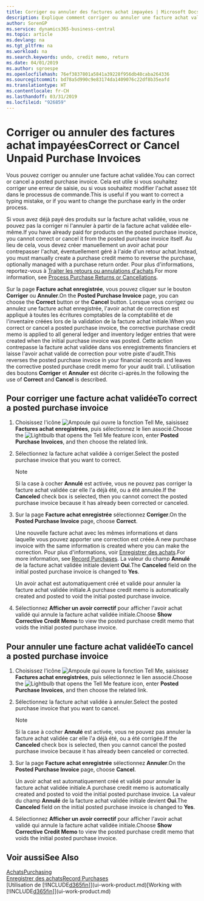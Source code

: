 ```yaml
---
title: Corriger ou annuler des factures achat impayées | Microsoft Docs
description: Explique comment corriger ou annuler une facture achat validée et créer automatiquement un avoir achat.
author: SorenGP
ms.service: dynamics365-business-central
ms.topic: article
ms.devlang: na
ms.tgt_pltfrm: na
ms.workload: na
ms.search.keywords: undo, credit memo, return
ms.date: 04/01/2019
ms.author: sgroespe
ms.openlocfilehash: 76ef3837801a5841a39228f956db48caba264336
ms.sourcegitcommit: bd78a5d990c9e83174da1409076c22df8b35eafd
ms.translationtype: HT
ms.contentlocale: fr-CH
ms.lasthandoff: 03/31/2019
ms.locfileid: "926859"
---
```

# <a name="correct-or-cancel-unpaid-purchase-invoices"></a><span data-ttu-id="916fa-103">Corriger ou annuler des factures achat impayées</span><span class="sxs-lookup"><span data-stu-id="916fa-103">Correct or Cancel Unpaid Purchase Invoices</span></span>
<span data-ttu-id="916fa-104">Vous pouvez corriger ou annuler une facture achat validée.</span><span class="sxs-lookup"><span data-stu-id="916fa-104">You can correct or cancel a posted purchase invoice.</span></span> <span data-ttu-id="916fa-105">Cela est utile si vous souhaitez corriger une erreur de saisie, ou si vous souhaitez modifier l'achat assez tôt dans le processus de commande.</span><span class="sxs-lookup"><span data-stu-id="916fa-105">This is useful if you want to correct a typing mistake, or if you want to change the purchase early in the order process.</span></span>

<span data-ttu-id="916fa-106">Si vous avez déjà payé des produits sur la facture achat validée, vous ne pouvez pas la corriger ni l'annuler à partir de la facture achat validée elle-même.</span><span class="sxs-lookup"><span data-stu-id="916fa-106">If you have already paid for products on the posted purchase invoice, you cannot correct or cancel it from the posted purchase invoice itself.</span></span> <span data-ttu-id="916fa-107">Au lieu de cela, vous devez créer manuellement un avoir achat pour contrepasser l'achat, éventuellement géré à l'aide d'un retour achat.</span><span class="sxs-lookup"><span data-stu-id="916fa-107">Instead, you must manually create a purchase credit memo to reverse the purchase, optionally managed with a purchase return order.</span></span> <span data-ttu-id="916fa-108">Pour plus d'informations, reportez-vous à [Traiter les retours ou annulations d'achats](purchasing-how-process-purchase-returns-cancellations.md).</span><span class="sxs-lookup"><span data-stu-id="916fa-108">For more information, see [Process Purchase Returns or Cancellations](purchasing-how-process-purchase-returns-cancellations.md).</span></span>

<span data-ttu-id="916fa-109">Sur la page **Facture achat enregistrée**, vous pouvez cliquer sur le bouton **Corriger** ou **Annuler**.</span><span class="sxs-lookup"><span data-stu-id="916fa-109">On the **Posted Purchase Invoice** page, you can choose the **Correct** button or the **Cancel** button.</span></span> <span data-ttu-id="916fa-110">Lorsque vous corrigez ou annulez une facture achat enregistrée, l'avoir achat de correction est appliqué à toutes les écritures comptables de la comptabilité et de l'inventaire créées lors de la validation de la facture achat initiale.</span><span class="sxs-lookup"><span data-stu-id="916fa-110">When you correct or cancel a posted purchase invoice, the corrective purchase credit memo is applied to all general ledger and inventory ledger entries that were created when the initial purchase invoice was posted.</span></span> <span data-ttu-id="916fa-111">Cette action contrepasse la facture achat validée dans vos enregistrements financiers et laisse l'avoir achat validé de correction pour votre piste d'audit.</span><span class="sxs-lookup"><span data-stu-id="916fa-111">This reverses the posted purchase invoice in your financial records and leaves the corrective posted purchase credit memo for your audit trail.</span></span> <span data-ttu-id="916fa-112">L'utilisation des boutons **Corriger** et **Annuler** est décrite ci-après.</span><span class="sxs-lookup"><span data-stu-id="916fa-112">In the following the use of **Correct** and **Cancel** is described.</span></span>

## <a name="to-correct-a-posted-purchase-invoice"></a><span data-ttu-id="916fa-113">Pour corriger une facture achat validée</span><span class="sxs-lookup"><span data-stu-id="916fa-113">To correct a posted purchase invoice</span></span>
1. <span data-ttu-id="916fa-114">Choisissez l'icône ![Ampoule qui ouvre la fonction Tell Me](media/ui-search/search_small.png "Dites-moi ce que vous voulez faire"), saisissez **Factures achat enregistrées**, puis sélectionnez le lien associé.</span><span class="sxs-lookup"><span data-stu-id="916fa-114">Choose the ![Lightbulb that opens the Tell Me feature](media/ui-search/search_small.png "Tell me what you want to do") icon, enter **Posted Purchase Invoices**, and then choose the related link.</span></span>  
2. <span data-ttu-id="916fa-115">Sélectionnez la facture achat validée à corriger.</span><span class="sxs-lookup"><span data-stu-id="916fa-115">Select the posted purchase invoice that you want to correct.</span></span>  

    > [!NOTE]  
    >   <span data-ttu-id="916fa-116">Si la case à cocher **Annulé** est activée, vous ne pouvez pas corriger la facture achat validée car elle l'a déjà été, ou a été annulée.</span><span class="sxs-lookup"><span data-stu-id="916fa-116">If the **Canceled** check box is selected, then you cannot correct the posted purchase invoice because it has already been corrected or canceled.</span></span>
3. <span data-ttu-id="916fa-117">Sur la page **Facture achat enregistrée** sélectionnez **Corriger**.</span><span class="sxs-lookup"><span data-stu-id="916fa-117">On the **Posted Purchase Invoice** page, choose **Correct**.</span></span>

    <span data-ttu-id="916fa-118">Une nouvelle facture achat avec les mêmes informations et dans laquelle vous pouvez apporter une correction est créée.</span><span class="sxs-lookup"><span data-stu-id="916fa-118">A new purchase invoice with the same information is created where you can make the correction.</span></span> <span data-ttu-id="916fa-119">Pour plus d'informations, voir [Enregistrer des achats](purchasing-how-record-purchases.md).</span><span class="sxs-lookup"><span data-stu-id="916fa-119">For more information, see [Record Purchases](purchasing-how-record-purchases.md).</span></span> <span data-ttu-id="916fa-120">La valeur du champ **Annulé** de la facture achat validée initiale devient **Oui**.</span><span class="sxs-lookup"><span data-stu-id="916fa-120">The **Canceled** field on the initial posted purchase invoice is changed to **Yes**.</span></span>

    <span data-ttu-id="916fa-121">Un avoir achat est automatiquement créé et validé pour annuler la facture achat validée initiale.</span><span class="sxs-lookup"><span data-stu-id="916fa-121">A purchase credit memo is automatically created and posted to void the initial posted purchase invoice.</span></span>
4. <span data-ttu-id="916fa-122">Sélectionnez **Afficher un avoir correctif** pour afficher l'avoir achat validé qui annule la facture achat validée initiale.</span><span class="sxs-lookup"><span data-stu-id="916fa-122">Choose **Show Corrective Credit Memo** to view the posted purchase credit memo that voids the initial posted purchase invoice.</span></span>

## <a name="to-cancel-a-posted-purchase-invoice"></a><span data-ttu-id="916fa-123">Pour annuler une facture achat validée</span><span class="sxs-lookup"><span data-stu-id="916fa-123">To cancel a posted purchase invoice</span></span>
1. <span data-ttu-id="916fa-124">Choisissez l'icône ![Ampoule qui ouvre la fonction Tell Me](media/ui-search/search_small.png "Dites-moi ce que vous voulez faire"), saisissez **Factures achat enregistrées**, puis sélectionnez le lien associé.</span><span class="sxs-lookup"><span data-stu-id="916fa-124">Choose the ![Lightbulb that opens the Tell Me feature](media/ui-search/search_small.png "Tell me what you want to do") icon, enter **Posted Purchase Invoices**, and then choose the related link.</span></span>  
2. <span data-ttu-id="916fa-125">Sélectionnez la facture achat validée à annuler.</span><span class="sxs-lookup"><span data-stu-id="916fa-125">Select the posted purchase invoice that you want to cancel.</span></span>

    > [!NOTE]  
    >   <span data-ttu-id="916fa-126">Si la case à cocher **Annulé** est activée, vous ne pouvez pas annuler la facture achat validée car elle l'a déjà été, ou a été corrigée.</span><span class="sxs-lookup"><span data-stu-id="916fa-126">If the **Canceled** check box is selected, then you cannot cancel the posted purchase invoice because it has already been canceled or corrected.</span></span>
3. <span data-ttu-id="916fa-127">Sur la page **Facture achat enregistrée** sélectionnez **Annuler**.</span><span class="sxs-lookup"><span data-stu-id="916fa-127">On the **Posted Purchase Invoice** page, choose **Cancel**.</span></span>

    <span data-ttu-id="916fa-128">Un avoir achat est automatiquement créé et validé pour annuler la facture achat validée initiale.</span><span class="sxs-lookup"><span data-stu-id="916fa-128">A purchase credit memo is automatically created and posted to void the initial posted purchase invoice.</span></span> <span data-ttu-id="916fa-129">La valeur du champ **Annulé** de la facture achat validée initiale devient **Oui**.</span><span class="sxs-lookup"><span data-stu-id="916fa-129">The **Canceled** field on the initial posted purchase invoice is changed to **Yes**.</span></span>
4. <span data-ttu-id="916fa-130">Sélectionnez **Afficher un avoir correctif** pour afficher l'avoir achat validé qui annule la facture achat validée initiale.</span><span class="sxs-lookup"><span data-stu-id="916fa-130">Choose **Show Corrective Credit Memo** to view the posted purchase credit memo that voids the initial posted purchase invoice.</span></span>

## <a name="see-also"></a><span data-ttu-id="916fa-131">Voir aussi</span><span class="sxs-lookup"><span data-stu-id="916fa-131">See Also</span></span>
[<span data-ttu-id="916fa-132">Achats</span><span class="sxs-lookup"><span data-stu-id="916fa-132">Purchasing</span></span>](purchasing-manage-purchasing.md)  
[<span data-ttu-id="916fa-133">Enregistrer des achats</span><span class="sxs-lookup"><span data-stu-id="916fa-133">Record Purchases</span></span>](purchasing-how-record-purchases.md)  
<span data-ttu-id="916fa-134">[Utilisation de [!INCLUDE[d365fin](includes/d365fin_md.md)]](ui-work-product.md)</span><span class="sxs-lookup"><span data-stu-id="916fa-134">[Working with [!INCLUDE[d365fin](includes/d365fin_md.md)]](ui-work-product.md)</span></span>
